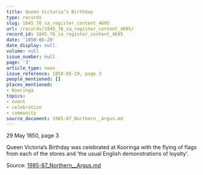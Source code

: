 ```yaml
---
title: Queen Victoria’s Birthday
type: records
slug: 1845_76_sa_register_content_4695
url: /records/1845_76_sa_register_content_4695/
record_id: 1845_76_sa_register_content_4695
date: '1850-05-29'
date_display: null
volume: null
issue_number: null
page: '3'
article_type: news
issue_reference: 1850-05-29, page 3
people_mentioned: []
places_mentioned:
- Kooringa
topics:
- event
- celebration
- community
source_document: 1985-87_Northern__Argus.md
---
```


29 May 1850, page 3

Queen Victoria’s Birthday was celebrated at Kooringa with the flying of flags from each of the stores and ‘the usual English demonstrations of loyalty’.

Source: [1985-87_Northern__Argus.md](/downloads/markdown/1985-87_Northern__Argus.md)
